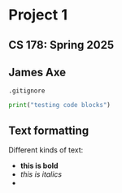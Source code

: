 # Project 1
## CS 178: Spring 2025
## James Axe


`.gitignore`

```python
print("testing code blocks")
```

## Text formatting
Different kinds of text:
- **this is bold**
- *this is italics*
- 
